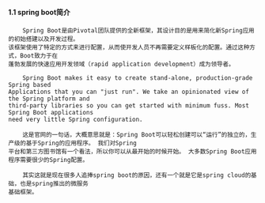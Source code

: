 #### 1.1 spring boot简介
        Spring Boot是由Pivotal团队提供的全新框架，其设计目的是用来简化新Spring应用的初始搭建以及开发过程。
    该框架使用了特定的方式来进行配置，从而使开发人员不再需要定义样板化的配置。通过这种方式，Boot致力于在
    蓬勃发展的快速应用开发领域（rapid application development）成为领导者。
    
        Spring Boot makes it easy to create stand-alone, production-grade Spring based 
    Applications that you can "just run". We take an opinionated view of the Spring platform and 
    third-party libraries so you can get started with minimum fuss. Most Spring Boot applications 
    need very little Spring configuration.
    
        这是官网的一句话，大概意思就是：Spring Boot可以轻松创建可以“运行”的独立的，生产级的基于Spring的应用程序。 我们对Spring
    平台和第三方图书馆有一个看法，所以你可以从最开始的时候开始。 大多数Spring Boot应用程序需要很少的Spring配置。
        
        其实这就是现在很多人追捧spring boot的原因，还有一个就是它是spring cloud的基础，也是spring推出的微服务
    基础框架。
    
    
    
 
    
    












